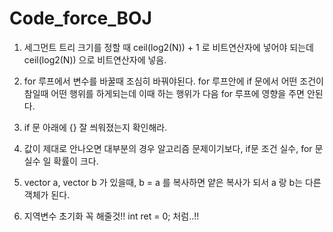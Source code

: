 # Code_force_BOJ


1. 세그먼트 트리 크기를 정할 때 ceil(log2(N)) + 1 로 비트연산자에 넣어야 되는데 ceil(log2(N)) 으로 비트연산자에 넣음.

2. for 루프에서 변수를 바꿀때 조심히 바꿔야된다. for 루프안에 if 문에서 어떤 조건이 참일때 어떤 행위를 하게되는데 이때 하는 행위가 다음 for 루프에 영향을 주면 안된다.

3. if 문 아래에 {} 잘 씌워졌는지 확인해라.

4. 값이 제대로 안나오면 대부분의 경우 알고리즘 문제이기보다, if문 조건 실수, for 문 실수 일 확률이 크다.

5. vector<string> a, vector<string> b 가 있을때, b = a 를 복사하면 얕은 복사가 되서 a 랑 b는 다른 객체가 된다.

6. 지역변수 초기화 꼭 해줄것!! int ret = 0; 처럼..!!







